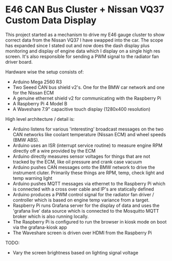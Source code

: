 # E46 CAN Bus Cluster + Nissan VQ37 Custom Data Display
This project started as a mechanism to drive my E46 gauge cluster to show correct
data from the Nissan VQ37 I have swapped into the car. The scope has expanded since
I stated out and now does the dash display plus monitoring and display of engine
data which I display on a single high res screen. It's also responsible for 
sending a PWM signal to the radiator fan driver board.

Hardware wise the setup consists of:
- Arduino Mega 2560 R3
- Two Seeed CAN bus shield v2's. One for the BMW car network and one for the Nissan ECM
- A genuine ethernet shield v2 for communicating with the Raspberry Pi
- A Raspberry Pi 4 Model B
- A Waveshare 7.9" capacitive touch display (1280x400 resolution)

High level architecture / detail is:
- Arduino listens for various 'interesting' broadcast messages on the two CAN networks
  like coolant temperature (Nissan ECM) and wheel speeds (BMW ABS).
- Arduino uses an ISR (interrupt service routine) to measure engine RPM directly
  off a wire provided by the ECM
- Arduino directly measures sensor voltages for things that are not tracked by
  the ECM, like oil pressure and crank case vacuum
- Arduino pushes CAN messages onto the BMW network to drive the instrument cluter.
  Primarily these things are RPM, temp, check light and temp warning light
- Arduino pushes MQTT messages via ethernet to the Raspberry Pi which is connected
  with a cross over cable and IP's are statically defined
- Arduino produces a PWM control signal for the radiator fan driver / controller
  which is based on engine temp variance from a target.
- Raspberry Pi runs Grafana server for the display of data and uses the 'grafana live'
  data source which is connected to the Mosquitto MQTT broker which is also running
  locally.
- The Raspberry Pi is configured to run the browser in kiosk mode on boot
  via the grafana-kiosk app
- The Waveshare screen is driven over HDMI from the Raspberry Pi

TODO:
- Vary the screen brightness based on lighting signal voltage